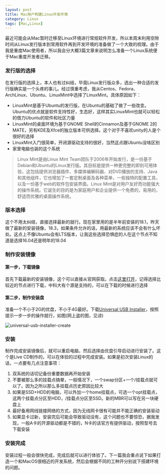 ```yaml
---
layout: post
title: Mac用户构建Linux开发环境
category: Linux
tags: [Mac,Linux]
---
```


最近可能会从Mac暂时迁移至Linux环境进行常规软件开发，所以本周末利用空隙时间从Linux发行版本到常用软件再到开发环境的准备做了一个大致的梳理。由于我是重度Mac使用者，所以我会分大概3篇文章来说明怎么准备一个Linux系统便于Mac重度开发者迁移。

### 发行版的选择
在发行版的选择上，本人也有过纠结，毕竟Linux发行版众多，选出一种合适的发行版确实是一个头疼的事儿。经过慎重考虑，我从Centos、Fedora、ArchLinux、Ubuntu、LinuxMint中选择了LinuxMint。具体原因如下：

* LinuxMint是基于Ubuntu的发行版，在Ubuntu的基础了做了一些改变。Ubuntu的优点就是软件支持性好，生态好，这样其实LinuxMint也就可以轻松的借力Ubuntu的软件和社区力量
* LinuxMint的桌面环境为基于GNOME Shell的Cinnamon及基于GNOME 2的MATE，另有KDE及Xfce的独立版本可供选择。这个对于不喜欢unity的人是个很好的选择
* LinuxMint入门很简单，开闭源驱动支持的很好，当然这点跟Ubuntu没啥区别
* 家里电脑也装的这个系统

> Linux Mint是由Linux Mint Team团队于2006年开始发行，是一份基于Debian和Ubuntu的Linux发行版。其目标是提供一种更完整的即刻可用体验，这包括提供浏览器插件、多媒体编解码器、对DVD播放的支持、Java和其他组件，它也增加了一套定制桌面及各种菜单，一些独特的配置工具，以及一份基于web的软件包安装界面。Linux Mint是对用户友好而功能强大的操作系统。它诞生的目的是为家庭用户和企业提供一个免费的，易用的，舒适而优雅的桌面操作系统。

### 版本选择
这个不用太纠结，直接选择最新的就行。现在家里用的是半年前安装的18.1，昨天做了最新的安装镜像，18.3，如果条件允许的话，用最新的系统应该不会有什么坏处。这点上不像Ubuntu会有LTS版本，让我这些选择恐惧症的人在这个节点不知道是选择16.04还是明年的18.04

### 制作安装镜像
#### 第一步，下载镜像
首先下载最新的安装镜像，这个可以直接从官网获取。点击[这里打开](https://linuxmint.com/download.php)，记得选择比较近的节点进行下载，中科大有个源是支持的，可以在下载的时候进行选择  
#### 第二步，制作安装盘
准备一个不小于2G的优盘，不小于4G最好。下载[Universal USB Installer](https://www.pendrivelinux.com/tag/universal-usb-installer/)，按照提示一步一步的操作就行，如图(网上盗的图，见谅)

![universal-usb-installer-create](http://www.tweaking4all.nl/wp-content/uploads/sites/2/2014/07/universal-usb-installer-create.jpg)

### 安装
制作完成安装镜像后，就可以重启电脑，然后选择由优盘引导启动进行安装了。这个是Live
CD制作的，可以在体验的过程中完成安装。如果是初次安装Linux的话，一点要有几点注意事项：

1. 双系统的话切记备份重要数据再开始安装
2. 不要被那么多的挂载点搞晕，一般情况下，一个swap分区+一个/挂载点就可以了。因为之所以那么多挂载点历史原因比较大
3. 如果是SSD+HDD的电脑，可以外加一个home挂载点，可选一个opt挂载点，这两个挂载点分区至HDD，/挂载点分区至SSD。新的MBR可以写在另一块硬盘上
5. 最好备用网线链接网络的方式，因为无线网卡很有可能并不能正确的安装驱动
4. 如果显卡过新，安装完后可能会导致驱动没有，这个问题也不要惊恐，据我发现，一般A卡的开源驱动都是不错的，N卡的话官方有提供驱动，按照型号去下载安装

### 安装完成
安装过程一般会很快完成，完成后就可以进行体验了。下一篇我会重点说下如果打造一个和MacOS很相近的开发系统，然后会根据不同的工种开分别说下搭建环境的问题。
